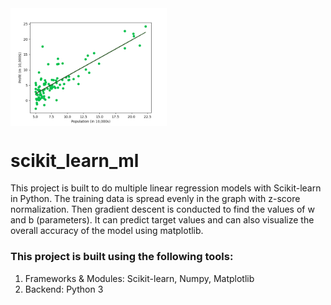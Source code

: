 <img align="middle" width="250" alt="demo two" src="https://github.com/SrimanPolusani/linear_regression_for_business/blob/master/ml_business.png?raw=true">
<h1>scikit_learn_ml</h1>
<p>This project is built to do multiple linear regression models with Scikit-learn in Python. The training data is spread evenly in the graph with z-score normalization. Then gradient descent is conducted to find the values of w and b (parameters). It can predict target values and can also visualize the overall accuracy of the model using matplotlib.</p>
<h3>This project is built using the following tools:</h3>
<ol>
  <li>Frameworks & Modules: Scikit-learn, Numpy, Matplotlib</li>
  <li>Backend: Python 3</li>
</ol>
